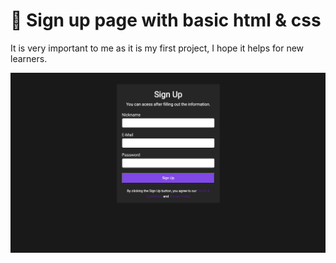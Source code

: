# 💫 Sign up page with basic html & css
It is very important to me as it is my first project, I hope it helps for new learners.

![Alt text](/img/preview.png)
